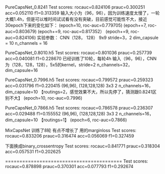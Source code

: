 PureCapsNet_0.8241
Test scores: rocauc=0.824106	prauc=0.300251	acc=0.052110	f1=0.313359
输入大小为（96，96），因为训练速度太慢了，一轮大概1.4h，但是可以堆时间试试看有没有突破，目前感觉可能性不大，接近30epoch下来的变化如下：
(epoch=10, roc-auc=0.779705)
(epoch+=7, roc-auc=0.803679)
(epoch+=9, roc-auc=0.817352）
(epoch+=9, roc-auc=0.824106)
实验参数：
CNN（128， 128） 9x9 stride=3，2 
dim_capsule = 10
n_channels = 16


PureCapsNet_0.8010.h5
Test scores: rocauc=0.801036	prauc=0.257739	acc=0.040081	f1=0.228670 已经训练了10轮，每轮4h
输入（96，96），CNN为（128，128，128），5x5的kernel，stride=2
n_channels=32， dim_capsule=16


PureCapsNet_0.7996.h5
Test scores: rocauc=0.799572	prauc=0.259323	acc=0.031796	f1=0.220415
(96,96), (128,128,128) 3x3 2 
n_channels=16， dim_capsule=10
【routings=2，感觉效果不大，所以先停了，猜测跟0.8241区别不大】
(epoch=10, roc-auc=0.7996)

PureCapsNet_0.7866.h5
Test scores: rocauc=0.786578	prauc=0.236307	acc=0.029488	f1=0.155552
(96,96), (128,128,128) 3x3 2 
n_channels=16， dim_capsule=10
【routings=1】
(epoch=6, roc-auc=0.7866)


MixCapsNet 训练了8轮 有点不增长了   用的marginloss
Test scores: rocauc=0.833206	prauc=0.316474	acc=0.056069	f1=0.327459

下面换成binary_crossentropy
Test scores: rocauc=0.841771	prauc=0.318304	acc=0.057531	f1=0.202625

=========================================
Test scores: rocauc=0.878898	prauc=0.370301	acc=0.077793	f1=0.292674

